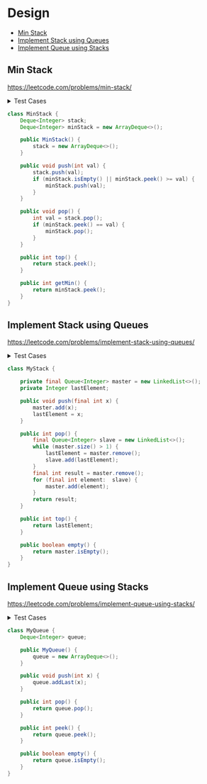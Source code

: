 # Design

+ [Min Stack](#min-stack)
+ [Implement Stack using Queues](#implement-stack-using-queues)
+ [Implement Queue using Stacks](#implement-queue-using-stacks)

## Min Stack

https://leetcode.com/problems/min-stack/

<details><summary>Test Cases</summary><blockquote>

``` java 

```

</blockquote></details>


``` java
class MinStack {
    Deque<Integer> stack;
    Deque<Integer> minStack = new ArrayDeque<>();

    public MinStack() {
        stack = new ArrayDeque<>();
    }

    public void push(int val) {
        stack.push(val);
        if (minStack.isEmpty() || minStack.peek() >= val) {
            minStack.push(val);
        }
    }

    public void pop() {
        int val = stack.pop();
        if (minStack.peek() == val) {
            minStack.pop();
        }
    }

    public int top() {
        return stack.peek();
    }

    public int getMin() {
        return minStack.peek();
    }
}
```


## Implement Stack using Queues

https://leetcode.com/problems/implement-stack-using-queues/

<details><summary>Test Cases</summary><blockquote>

```java

```

</blockquote></details>

```java
class MyStack {

    private final Queue<Integer> master = new LinkedList<>();
    private Integer lastElement;

    public void push(final int x) {
        master.add(x);
        lastElement = x;
    }

    public int pop() {
        final Queue<Integer> slave = new LinkedList<>();
        while (master.size() > 1) {
            lastElement = master.remove();
            slave.add(lastElement);
        }
        final int result = master.remove();
        for (final int element:  slave) {
            master.add(element);
        }
        return result;
    }

    public int top() {
        return lastElement;
    }

    public boolean empty() {
        return master.isEmpty();
    }
}
 ```

## Implement Queue using Stacks

https://leetcode.com/problems/implement-queue-using-stacks/

<details><summary>Test Cases</summary><blockquote>

``` java 

```

</blockquote></details>


``` java
class MyQueue {
    Deque<Integer> queue;

    public MyQueue() {
        queue = new ArrayDeque<>();
    }

    public void push(int x) {
        queue.addLast(x);
    }

    public int pop() {
        return queue.pop();
    }

    public int peek() {
        return queue.peek();
    }

    public boolean empty() {
        return queue.isEmpty();
    }
}
```